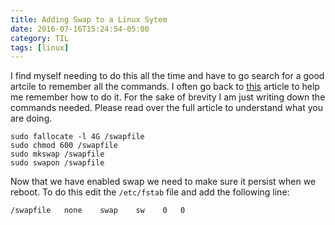```yaml
---
title: Adding Swap to a Linux Sytem
date: 2016-07-16T15:24:54-05:00
category: TIL
tags: [linux]
---
```


I find myself needing to do this all the time and have to go search for a good artcile to remember all the commands. I often go back to [this](https://www.digitalocean.com/community/tutorials/how-to-add-swap-on-ubuntu-14-04) article to help me remember how to do it. For the sake of brevity I am just writing down the commands needed. Please read over the full article to understand what you are doing.

```
sudo fallocate -l 4G /swapfile
sudo chmod 600 /swapfile
sudo mkswap /swapfile
sudo swapon /swapfile
```

Now that we have enabled swap we need to make sure it persist when we reboot. To do this edit the `/etc/fstab` file and add the following line:

```
/swapfile   none    swap    sw    0   0
```

